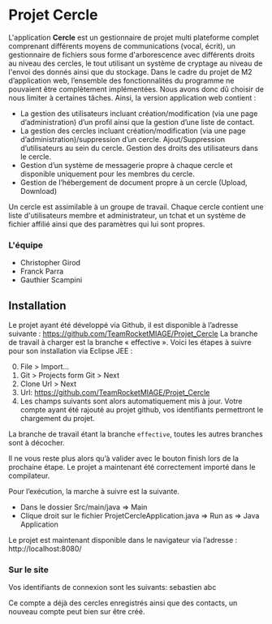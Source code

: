 Projet Cercle
=============

L'application <b>Cercle</b> est un gestionnaire de projet multi plateforme complet comprenant différents moyens de communications (vocal, écrit), un gestionnaire de fichiers sous forme d'arborescence avec différents droits au niveau des cercles, le tout utilisant un système de cryptage au niveau de l'envoi des donnés ainsi que du stockage.
Dans le cadre du projet de M2 d’application web, l’ensemble des fonctionnalités du programme ne pouvaient être complètement implémentées. Nous avons donc dû choisir de nous limiter à certaines tâches. 
Ainsi, la version application web contient :

-	La gestion des utilisateurs incluant création/modification (via une page d’administration) d’un profil ainsi que la gestion d’une liste de contact.
-	La gestion des cercles incluant création/modification (via une page d’administration)/suppression d’un cercle. Ajout/Suppression d’utilisateurs au sein du cercle. Gestion des droits des utilisateurs dans le cercle.
-	Gestion d’un système de messagerie propre à chaque cercle et disponible uniquement pour les membres du cercle.
-	Gestion de l’hébergement de document propre à un cercle (Upload, Download)

Un cercle est assimilable à un groupe de travail. Chaque cercle contient une liste d'utilisateurs membre et administrateur, un tchat et un système de fichier affilié ainsi que des paramètres qui lui sont propres.

### L'équipe

- Christopher Girod
- Franck Parra
- Gauthier Scampini


Installation
--------------

Le projet ayant été développé via Github, il est disponible à l’adresse suivante :
https://github.com/TeamRocketMIAGE/Projet_Cercle
La branche de travail à charger est la branche « effective ».
Voici les étapes à suivre pour son installation via Eclipse JEE :

0. File > Import…
0. Git > Projects form Git > Next
0. Clone Url > Next
0. Url: https://github.com/TeamRocketMIAGE/Projet_Cercle
0. Les champs suivants sont alors automatiquement mis à jour. Votre compte ayant été rajouté au projet github, vos identifiants permettront le chargement du projet.

La branche de travail étant la branche `effective`, toutes les autres branches sont à décocher. 

Il ne vous reste plus alors qu’à valider avec le bouton finish lors de la prochaine étape.
Le projet a maintenant été correctement importé dans le compilateur.

Pour l’exécution, la marche à suivre est la suivante.
- Dans le dossier Src/main/java => Main 
- Clique droit sur le fichier ProjetCercleApplication.java => Run as => Java Application

Le projet est maintenant disponible dans le navigateur via l’adresse :
http://localhost:8080/

### Sur le site

Vos identifiants de connexion sont les suivants:
sebastien
abc

Ce compte a déjà des cercles enregistrés ainsi que des contacts, un nouveau compte peut bien sur être créé.




